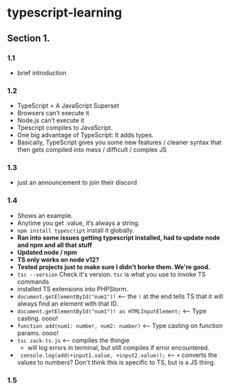 # typescript-learning


##  Section 1. 
### 1.1
* brief introduction

### 1.2

* TypeScript = A JavaScript Superset 
* Browsers can’t execute it 
* Node.js can’t execute it 
* Tpescript compiles to JavaScript. 
* One big advantage of TypeScript: It adds types. 
* Basically, TypeScript gives you some new features / cleaner syntax that then gets compiled into mess / difficult / complex JS

### 1.3
* just an announcement to join their discord

### 1.4

* Shows an example.  
* Anytime you get .value, it’s always a string.
* `npm install typescript` install it globally.
* **Ran into some issues getting typescript installed, had to update node and npm and all that stuff**
* **Updated node / npm**
* **TS only works on node v12?**
* **Tested projects just to make sure I didn't borke them.  We're good.**
* `tsc --version` Check it's version.  `tsc` is what you use to invoke TS commands
* installed TS extensions into PHPStorm. 
* `document.getElementById("num1")!` <-- the `!` at the end tells TS that it will always find an element with that ID.
* `document.getElementById("num1")! as HTMLInputElement;` <-- Type casting.  oooo!
* `function add(num1: number, num2: number)` <-- Type casting on function params.  oooo!
* `tsc zack-ts.js` <-- compiles the thingie
  * will log errors in terminal, but still compiles if error encountered.
* ` console.log(add(+input1.value, +input2.value));` <-- `+` converts the values to numbers?  Don't think this is specific to TS, but is a JS thing.

### 1.5